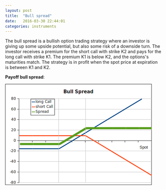 ```yaml
---
layout: post
title:  "Bull spread"
date:   2016-03-30 22:44:01
categories: instruments
---
```


The bull spread is a bullish option trading strategy where an investor is giving
up some upside potential, but also some risk of a downside turn. The investor
receives a premium for the short call with strike K2 and pays for the long call
with strike K1. The premium K1 is below K2, and the options's maturities match.
The strategy is in profit when the spot price at expiration is between K1 and
K2.

<strong>Payoff bull spread</strong>:

![bull spread](../images/bull_spread.png)
